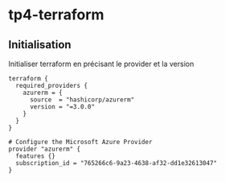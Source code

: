 # tp4-terraform


## Initialisation 
Initialiser terraform en précisant le provider et la version

```
terraform {
  required_providers {
    azurerm = {
      source  = "hashicorp/azurerm"
      version = "=3.0.0"
    }
  }
}

# Configure the Microsoft Azure Provider
provider "azurerm" {
  features {}
  subscription_id = "765266c6-9a23-4638-af32-dd1e32613047"
}
```
